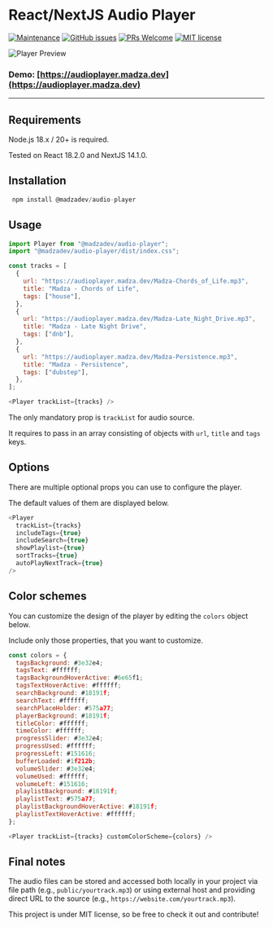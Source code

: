 # React/NextJS Audio Player

[![Maintenance](https://img.shields.io/badge/Maintained%3F-yes-green.svg)](https://github.com/madzadev/audio-player/graphs/commit-activity)
[![GitHub issues](https://img.shields.io/github/issues/madzadev/audio-player)](https://github.com/madzadev/audio-player/issues/)
[![PRs Welcome](https://img.shields.io/badge/PRs-welcome-brightgreen.svg?style=flat-square)](http://makeapullrequest.com)
[![MIT license](https://img.shields.io/badge/License-MIT-blue.svg)](https://choosealicense.com/licenses/mit/)

![Player Preview](https://i.imgur.com/qVX68ve.gif)

### Demo: [https://audioplayer.madza.dev](https://audioplayer.madza.dev)

---

## Requirements

Node.js 18.x / 20+ is required.

Tested on React 18.2.0 and NextJS 14.1.0.

## Installation

```javascript
 npm install @madzadev/audio-player
```

## Usage

```javascript
import Player from "@madzadev/audio-player";
import "@madzadev/audio-player/dist/index.css";
```

```javascript
const tracks = [
  {
    url: "https://audioplayer.madza.dev/Madza-Chords_of_Life.mp3",
    title: "Madza - Chords of Life",
    tags: ["house"],
  },
  {
    url: "https://audioplayer.madza.dev/Madza-Late_Night_Drive.mp3",
    title: "Madza - Late Night Drive",
    tags: ["dnb"],
  },
  {
    url: "https://audioplayer.madza.dev/Madza-Persistence.mp3",
    title: "Madza - Persistence",
    tags: ["dubstep"],
  },
];
```

```javascript
<Player trackList={tracks} />
```

The only mandatory prop is `trackList` for audio source.

It requires to pass in an array consisting of objects with `url`, `title` and `tags` keys.

## Options

There are multiple optional props you can use to configure the player.

The default values of them are displayed below.

```javascript
<Player
  trackList={tracks}
  includeTags={true}
  includeSearch={true}
  showPlaylist={true}
  sortTracks={true}
  autoPlayNextTrack={true}
/>
```

## Color schemes

You can customize the design of the player by editing the `colors` object below.

Include only those properties, that you want to customize.

```javascript
const colors = {
  tagsBackground: #3e32e4;
  tagsText: #ffffff;
  tagsBackgroundHoverActive: #6e65f1;
  tagsTextHoverActive: #ffffff;
  searchBackground: #18191f;
  searchText: #ffffff;
  searchPlaceHolder: #575a77;
  playerBackground: #18191f;
  titleColor: #ffffff;
  timeColor: #ffffff;
  progressSlider: #3e32e4;
  progressUsed: #ffffff;
  progressLeft: #151616;
  bufferLoaded: #1f212b;
  volumeSlider: #3e32e4;
  volumeUsed: #ffffff;
  volumeLeft: #151616;
  playlistBackground: #18191f;
  playlistText: #575a77;
  playlistBackgroundHoverActive: #18191f;
  playlistTextHoverActive: #ffffff;
};
```

```javascript
<Player trackList={tracks} customColorScheme={colors} />
```

## Final notes

The audio files can be stored and accessed both locally in your project via file path (e.g., `public/yourtrack.mp3`) or using external host and providing direct URL to the source (e.g., `https://website.com/yourtrack.mp3`).

This project is under MIT license, so be free to check it out and contribute!
